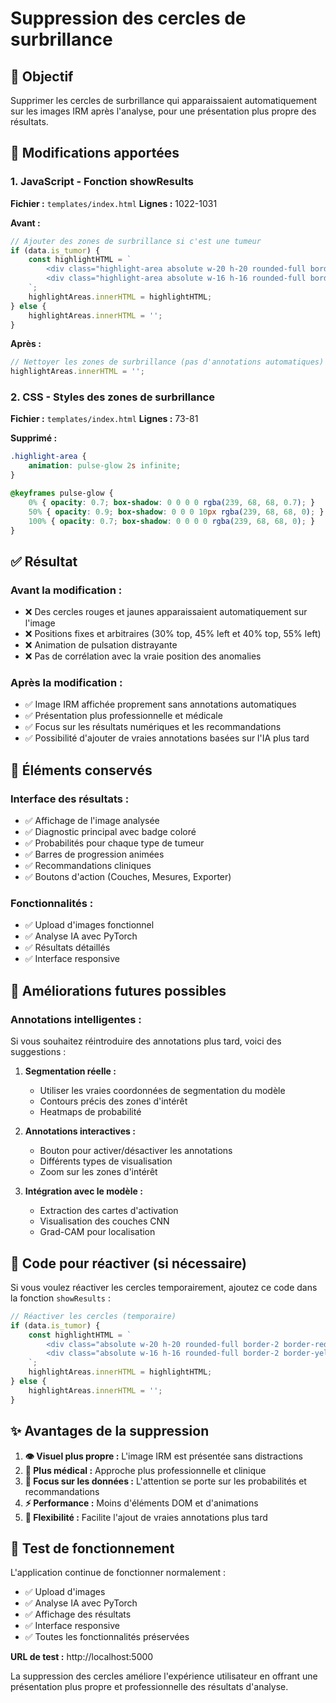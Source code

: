 # Suppression des cercles de surbrillance

## 🎯 Objectif
Supprimer les cercles de surbrillance qui apparaissaient automatiquement sur les images IRM après l'analyse, pour une présentation plus propre des résultats.

## 🔧 Modifications apportées

### 1. **JavaScript - Fonction showResults**
**Fichier :** `templates/index.html`
**Lignes :** 1022-1031

**Avant :**
```javascript
// Ajouter des zones de surbrillance si c'est une tumeur
if (data.is_tumor) {
    const highlightHTML = `
        <div class="highlight-area absolute w-20 h-20 rounded-full border-2 border-red-500 bg-red-400 bg-opacity-20" style="top: 30%; left: 45%;"></div>
        <div class="highlight-area absolute w-16 h-16 rounded-full border-2 border-yellow-500 bg-yellow-400 bg-opacity-20" style="top: 40%; left: 55%;"></div>
    `;
    highlightAreas.innerHTML = highlightHTML;
} else {
    highlightAreas.innerHTML = '';
}
```

**Après :**
```javascript
// Nettoyer les zones de surbrillance (pas d'annotations automatiques)
highlightAreas.innerHTML = '';
```

### 2. **CSS - Styles des zones de surbrillance**
**Fichier :** `templates/index.html`
**Lignes :** 73-81

**Supprimé :**
```css
.highlight-area {
    animation: pulse-glow 2s infinite;
}

@keyframes pulse-glow {
    0% { opacity: 0.7; box-shadow: 0 0 0 0 rgba(239, 68, 68, 0.7); }
    50% { opacity: 0.9; box-shadow: 0 0 0 10px rgba(239, 68, 68, 0); }
    100% { opacity: 0.7; box-shadow: 0 0 0 0 rgba(239, 68, 68, 0); }
}
```

## ✅ Résultat

### **Avant la modification :**
- ❌ Des cercles rouges et jaunes apparaissaient automatiquement sur l'image
- ❌ Positions fixes et arbitraires (30% top, 45% left et 40% top, 55% left)
- ❌ Animation de pulsation distrayante
- ❌ Pas de corrélation avec la vraie position des anomalies

### **Après la modification :**
- ✅ Image IRM affichée proprement sans annotations automatiques
- ✅ Présentation plus professionnelle et médicale
- ✅ Focus sur les résultats numériques et les recommandations
- ✅ Possibilité d'ajouter de vraies annotations basées sur l'IA plus tard

## 🎨 Éléments conservés

### **Interface des résultats :**
- ✅ Affichage de l'image analysée
- ✅ Diagnostic principal avec badge coloré
- ✅ Probabilités pour chaque type de tumeur
- ✅ Barres de progression animées
- ✅ Recommandations cliniques
- ✅ Boutons d'action (Couches, Mesures, Exporter)

### **Fonctionnalités :**
- ✅ Upload d'images fonctionnel
- ✅ Analyse IA avec PyTorch
- ✅ Résultats détaillés
- ✅ Interface responsive

## 🔮 Améliorations futures possibles

### **Annotations intelligentes :**
Si vous souhaitez réintroduire des annotations plus tard, voici des suggestions :

1. **Segmentation réelle :**
   - Utiliser les vraies coordonnées de segmentation du modèle
   - Contours précis des zones d'intérêt
   - Heatmaps de probabilité

2. **Annotations interactives :**
   - Bouton pour activer/désactiver les annotations
   - Différents types de visualisation
   - Zoom sur les zones d'intérêt

3. **Intégration avec le modèle :**
   - Extraction des cartes d'activation
   - Visualisation des couches CNN
   - Grad-CAM pour localisation

## 📝 Code pour réactiver (si nécessaire)

Si vous voulez réactiver les cercles temporairement, ajoutez ce code dans la fonction `showResults` :

```javascript
// Réactiver les cercles (temporaire)
if (data.is_tumor) {
    const highlightHTML = `
        <div class="absolute w-20 h-20 rounded-full border-2 border-red-500 bg-red-400 bg-opacity-20 animate-pulse" style="top: 30%; left: 45%;"></div>
        <div class="absolute w-16 h-16 rounded-full border-2 border-yellow-500 bg-yellow-400 bg-opacity-20 animate-pulse" style="top: 40%; left: 55%;"></div>
    `;
    highlightAreas.innerHTML = highlightHTML;
} else {
    highlightAreas.innerHTML = '';
}
```

## ✨ Avantages de la suppression

1. **👁️ Visuel plus propre :** L'image IRM est présentée sans distractions
2. **🏥 Plus médical :** Approche plus professionnelle et clinique
3. **🎯 Focus sur les données :** L'attention se porte sur les probabilités et recommandations
4. **⚡ Performance :** Moins d'éléments DOM et d'animations
5. **🔧 Flexibilité :** Facilite l'ajout de vraies annotations plus tard

## 🧪 Test de fonctionnement

L'application continue de fonctionner normalement :
- ✅ Upload d'images
- ✅ Analyse IA avec PyTorch
- ✅ Affichage des résultats
- ✅ Interface responsive
- ✅ Toutes les fonctionnalités préservées

**URL de test :** http://localhost:5000

La suppression des cercles améliore l'expérience utilisateur en offrant une présentation plus propre et professionnelle des résultats d'analyse.
